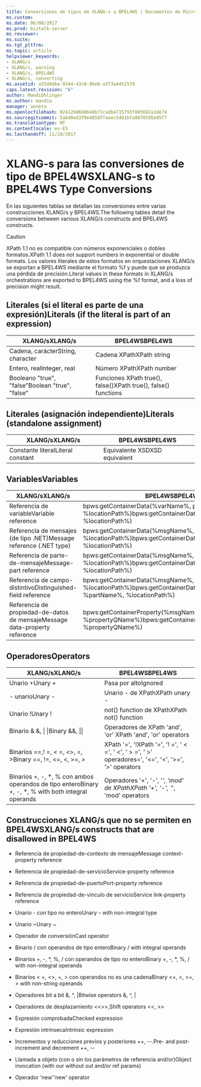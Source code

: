 ```yaml
---
title: Conversiones de tipos de XLANG-s a BPEL4WS | Documentos de Microsoft
ms.custom: 
ms.date: 06/08/2017
ms.prod: biztalk-server
ms.reviewer: 
ms.suite: 
ms.tgt_pltfrm: 
ms.topic: article
helpviewer_keywords:
- XLANG/s
- XLANG/s, warning
- XLANG/s, BPEL4WS
- XLANG/s, converting
ms.assetid: a35d4dba-9344-43c8-86e6-a373a4452579
caps.latest.revision: "6"
author: MandiOhlinger
ms.author: mandia
manager: anneta
ms.openlocfilehash: 02412b86b8649b73cadb4715793f085682a1de74
ms.sourcegitcommit: 5abd0ed3f9e4858ffaaec5481bfa8878595e95f7
ms.translationtype: MT
ms.contentlocale: es-ES
ms.lasthandoff: 11/28/2017
---
```

# <a name="xlang-s-to-bpel4ws-type-conversions"></a><span data-ttu-id="bb52a-102">XLANG-s para las conversiones de tipo de BPEL4WS</span><span class="sxs-lookup"><span data-stu-id="bb52a-102">XLANG-s to BPEL4WS Type Conversions</span></span>
<span data-ttu-id="bb52a-103">En las siguientes tablas se detallan las conversiones entre varias construcciones XLANG/s y BPEL4WS.</span><span class="sxs-lookup"><span data-stu-id="bb52a-103">The following tables detail the conversions between various XLANG/s constructs and BPEL4WS constructs.</span></span>  
  
> [!CAUTION]
>  <span data-ttu-id="bb52a-104">XPath 1.1 no es compatible con números exponenciales o dobles formatos.</span><span class="sxs-lookup"><span data-stu-id="bb52a-104">XPath 1.1 does not support numbers in exponential or double formats.</span></span> <span data-ttu-id="bb52a-105">Los valores literales de estos formatos en orquestaciones XLANG/s se exportan a BPEL4WS mediante el formato %f  y puede que se produzca una pérdida de precisión.</span><span class="sxs-lookup"><span data-stu-id="bb52a-105">Literal values in these formats in XLANG/s orchestrations are exported to BPEL4WS using the %f format, and a loss of precision might result.</span></span>  
  
## <a name="literals-if-the-literal-is-part-of-an-expression"></a><span data-ttu-id="bb52a-106">Literales (si el literal es parte de una expresión)</span><span class="sxs-lookup"><span data-stu-id="bb52a-106">Literals (if the literal is part of an expression)</span></span>  
  
|<span data-ttu-id="bb52a-107">XLANG/s</span><span class="sxs-lookup"><span data-stu-id="bb52a-107">XLANG/s</span></span>|<span data-ttu-id="bb52a-108">BPEL4WS</span><span class="sxs-lookup"><span data-stu-id="bb52a-108">BPEL4WS</span></span>|  
|--------------|-------------|  
|<span data-ttu-id="bb52a-109">Cadena, carácter</span><span class="sxs-lookup"><span data-stu-id="bb52a-109">String, character</span></span>|<span data-ttu-id="bb52a-110">Cadena XPath</span><span class="sxs-lookup"><span data-stu-id="bb52a-110">XPath string</span></span>|  
|<span data-ttu-id="bb52a-111">Entero, real</span><span class="sxs-lookup"><span data-stu-id="bb52a-111">Integer, real</span></span>|<span data-ttu-id="bb52a-112">Número XPath</span><span class="sxs-lookup"><span data-stu-id="bb52a-112">XPath number</span></span>|  
|<span data-ttu-id="bb52a-113">Booleano "true", "false"</span><span class="sxs-lookup"><span data-stu-id="bb52a-113">Boolean "true", "false"</span></span>|<span data-ttu-id="bb52a-114">Funciones XPath true(), false()</span><span class="sxs-lookup"><span data-stu-id="bb52a-114">XPath true(), false() functions</span></span>|  
  
## <a name="literals-standalone-assignment"></a><span data-ttu-id="bb52a-115">Literales (asignación independiente)</span><span class="sxs-lookup"><span data-stu-id="bb52a-115">Literals (standalone assignment)</span></span>  
  
|<span data-ttu-id="bb52a-116">XLANG/s</span><span class="sxs-lookup"><span data-stu-id="bb52a-116">XLANG/s</span></span>|<span data-ttu-id="bb52a-117">BPEL4WS</span><span class="sxs-lookup"><span data-stu-id="bb52a-117">BPEL4WS</span></span>|  
|--------------|-------------|  
|<span data-ttu-id="bb52a-118">Constante literal</span><span class="sxs-lookup"><span data-stu-id="bb52a-118">Literal constant</span></span>|<span data-ttu-id="bb52a-119">Equivalente XSD</span><span class="sxs-lookup"><span data-stu-id="bb52a-119">XSD equivalent</span></span>|  
  
## <a name="variables"></a><span data-ttu-id="bb52a-120">Variables</span><span class="sxs-lookup"><span data-stu-id="bb52a-120">Variables</span></span>  
  
|<span data-ttu-id="bb52a-121">XLANG/s</span><span class="sxs-lookup"><span data-stu-id="bb52a-121">XLANG/s</span></span>|<span data-ttu-id="bb52a-122">BPEL4WS</span><span class="sxs-lookup"><span data-stu-id="bb52a-122">BPEL4WS</span></span>|  
|--------------|-------------|  
|<span data-ttu-id="bb52a-123">Referencia de variable</span><span class="sxs-lookup"><span data-stu-id="bb52a-123">Variable reference</span></span>|<span data-ttu-id="bb52a-124">bpws:getContainerData(%varName%,  part, %locationPath%)</span><span class="sxs-lookup"><span data-stu-id="bb52a-124">bpws:getContainerData(%varName%,  part, %locationPath%)</span></span>|  
|<span data-ttu-id="bb52a-125">Referencia de mensajes (de tipo .NET)</span><span class="sxs-lookup"><span data-stu-id="bb52a-125">Message reference (.NET type)</span></span>|<span data-ttu-id="bb52a-126">bpws:getContainerData(%msgName%, part, %locationPath%)</span><span class="sxs-lookup"><span data-stu-id="bb52a-126">bpws:getContainerData(%msgName%, part, %locationPath%)</span></span>|  
|<span data-ttu-id="bb52a-127">Referencia de parte-de-mensaje</span><span class="sxs-lookup"><span data-stu-id="bb52a-127">Message-part reference</span></span>|<span data-ttu-id="bb52a-128">bpws:getContainerData(%msgName%, %locationPath%)</span><span class="sxs-lookup"><span data-stu-id="bb52a-128">bpws:getContainerData(%msgName%, %locationPath%)</span></span>|  
|<span data-ttu-id="bb52a-129">Referencia de campo-distintivo</span><span class="sxs-lookup"><span data-stu-id="bb52a-129">Distinguished-field reference</span></span>|<span data-ttu-id="bb52a-130">bpws:getContainerData(%msgName%, %partName%, %locationPath%)</span><span class="sxs-lookup"><span data-stu-id="bb52a-130">bpws:getContainerData(%msgName%, %partName%, %locationPath%)</span></span>|  
|<span data-ttu-id="bb52a-131">Referencia de propiedad-de-datos de mensaje</span><span class="sxs-lookup"><span data-stu-id="bb52a-131">Message data-property reference</span></span>|<span data-ttu-id="bb52a-132">bpws:getContainerProperty(%msgName%, %propertyQName%)</span><span class="sxs-lookup"><span data-stu-id="bb52a-132">bpws:getContainerProperty(%msgName%, %propertyQName%)</span></span>|  
  
## <a name="operators"></a><span data-ttu-id="bb52a-133">Operadores</span><span class="sxs-lookup"><span data-stu-id="bb52a-133">Operators</span></span>  
  
|<span data-ttu-id="bb52a-134">XLANG/s</span><span class="sxs-lookup"><span data-stu-id="bb52a-134">XLANG/s</span></span>|<span data-ttu-id="bb52a-135">BPEL4WS</span><span class="sxs-lookup"><span data-stu-id="bb52a-135">BPEL4WS</span></span>|  
|--------------|-------------|  
|<span data-ttu-id="bb52a-136">Unario +</span><span class="sxs-lookup"><span data-stu-id="bb52a-136">Unary +</span></span>|<span data-ttu-id="bb52a-137">Pasa por alto</span><span class="sxs-lookup"><span data-stu-id="bb52a-137">Ignored</span></span>|  
|<span data-ttu-id="bb52a-138">- unario</span><span class="sxs-lookup"><span data-stu-id="bb52a-138">Unary -</span></span>|<span data-ttu-id="bb52a-139">Unario - de XPath</span><span class="sxs-lookup"><span data-stu-id="bb52a-139">XPath unary -</span></span>|  
|<span data-ttu-id="bb52a-140">Unario !</span><span class="sxs-lookup"><span data-stu-id="bb52a-140">Unary !</span></span>|<span data-ttu-id="bb52a-141">not() function de XPath</span><span class="sxs-lookup"><span data-stu-id="bb52a-141">XPath not() function</span></span>|  
|<span data-ttu-id="bb52a-142">Binario & &, &#124; &#124;</span><span class="sxs-lookup"><span data-stu-id="bb52a-142">Binary &&, &#124;&#124;</span></span>|<span data-ttu-id="bb52a-143">Operadores de XPath 'and', 'or' </span><span class="sxs-lookup"><span data-stu-id="bb52a-143">XPath 'and', 'or' operators</span></span>|  
|<span data-ttu-id="bb52a-144">Binarios ==,! =, < =, <>, =, ></span><span class="sxs-lookup"><span data-stu-id="bb52a-144">Binary ==, !=, <=, <, >=, ></span></span>|<span data-ttu-id="bb52a-145">XPath '=', '!</span><span class="sxs-lookup"><span data-stu-id="bb52a-145">XPath '=', '!</span></span> <span data-ttu-id="bb52a-146">=', ' < =', ' <', ' > =', ' >' operadores</span><span class="sxs-lookup"><span data-stu-id="bb52a-146">=', '<=', '<', '>=', '>' operators</span></span>|  
|<span data-ttu-id="bb52a-147">Binarios +, -, *, % con ambos operandos de tipo entero</span><span class="sxs-lookup"><span data-stu-id="bb52a-147">Binary +, -, *, % with both integral operands</span></span>|<span data-ttu-id="bb52a-148">Operadores '+', '-', '*', 'mod' de XPath</span><span class="sxs-lookup"><span data-stu-id="bb52a-148">XPath '+', '-', '*', 'mod' operators</span></span>|  
  
## <a name="xlangs-constructs-that-are-disallowed-in-bpel4ws"></a><span data-ttu-id="bb52a-149">Construcciones XLANG/s que no se permiten en BPEL4WS</span><span class="sxs-lookup"><span data-stu-id="bb52a-149">XLANG/s constructs that are disallowed in BPEL4WS</span></span>  
  
-   <span data-ttu-id="bb52a-150">Referencia de propiedad-de-contexto de mensaje</span><span class="sxs-lookup"><span data-stu-id="bb52a-150">Message context-property reference</span></span>  
  
-   <span data-ttu-id="bb52a-151">Referencia de propiedad-de-servicio</span><span class="sxs-lookup"><span data-stu-id="bb52a-151">Service-property reference</span></span>  
  
-   <span data-ttu-id="bb52a-152">Referencia de propiedad-de-puerto</span><span class="sxs-lookup"><span data-stu-id="bb52a-152">Port-property reference</span></span>  
  
-   <span data-ttu-id="bb52a-153">Referencia de propiedad-de-vínculo de servicio</span><span class="sxs-lookup"><span data-stu-id="bb52a-153">Service link-property reference</span></span>  
  
-   <span data-ttu-id="bb52a-154">Unario - con tipo no entero</span><span class="sxs-lookup"><span data-stu-id="bb52a-154">Unary – with non-integral type</span></span>  
  
-   <span data-ttu-id="bb52a-155">Unario ~</span><span class="sxs-lookup"><span data-stu-id="bb52a-155">Unary ~</span></span>  
  
-   <span data-ttu-id="bb52a-156">Operador de conversión</span><span class="sxs-lookup"><span data-stu-id="bb52a-156">Cast operator</span></span>  
  
-   <span data-ttu-id="bb52a-157">Binario / con operandos de tipo entero</span><span class="sxs-lookup"><span data-stu-id="bb52a-157">Binary / with integral operands</span></span>  
  
-   <span data-ttu-id="bb52a-158">Binarios +, -, *, %, / con operandos de tipo no entero</span><span class="sxs-lookup"><span data-stu-id="bb52a-158">Binary +, -, *, %, / with non-integral operands</span></span>  
  
-   <span data-ttu-id="bb52a-159">Binarios < =, <>, =, > con operandos no es una cadena</span><span class="sxs-lookup"><span data-stu-id="bb52a-159">Binary <=, <, >=, > with non-string operands</span></span>  
  
-   <span data-ttu-id="bb52a-160">Operadores bit a bit &, ^, &#124;</span><span class="sxs-lookup"><span data-stu-id="bb52a-160">Bitwise operators &, ^, &#124;</span></span>  
  
-   <span data-ttu-id="bb52a-161">Operadores de desplazamiento <<>>,</span><span class="sxs-lookup"><span data-stu-id="bb52a-161">Shift operators <<, >></span></span>  
  
-   <span data-ttu-id="bb52a-162">Expresión comprobada</span><span class="sxs-lookup"><span data-stu-id="bb52a-162">Checked expression</span></span>  
  
-   <span data-ttu-id="bb52a-163">Expresión intrínseca</span><span class="sxs-lookup"><span data-stu-id="bb52a-163">Intrinsic expression</span></span>  
  
-   <span data-ttu-id="bb52a-164">Incrementos y reducciones previos y posteriores ++, --.</span><span class="sxs-lookup"><span data-stu-id="bb52a-164">Pre- and post- increment and decrement ++, --</span></span>  
  
-   <span data-ttu-id="bb52a-165">Llamada a objeto (con o sin los parámetros de referencia and/or)</span><span class="sxs-lookup"><span data-stu-id="bb52a-165">Object invocation (with our without out and/or ref params)</span></span>  
  
-   <span data-ttu-id="bb52a-166">Operador 'new'</span><span class="sxs-lookup"><span data-stu-id="bb52a-166">'new' operator</span></span>
